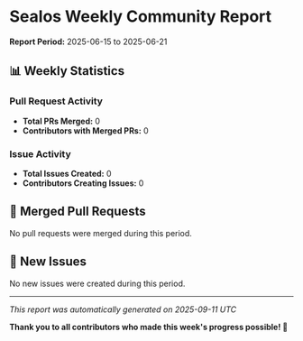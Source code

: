 # Sealos Weekly Community Report

**Report Period:** 2025-06-15 to 2025-06-21

## 📊 Weekly Statistics

### Pull Request Activity

- **Total PRs Merged:** 0
- **Contributors with Merged PRs:** 0

### Issue Activity

- **Total Issues Created:** 0
- **Contributors Creating Issues:** 0

## 🚀 Merged Pull Requests

No pull requests were merged during this period.

## 🐛 New Issues

No new issues were created during this period.

---

*This report was automatically generated on 2025-09-11 UTC*

**Thank you to all contributors who made this week's progress possible! 🎉**
